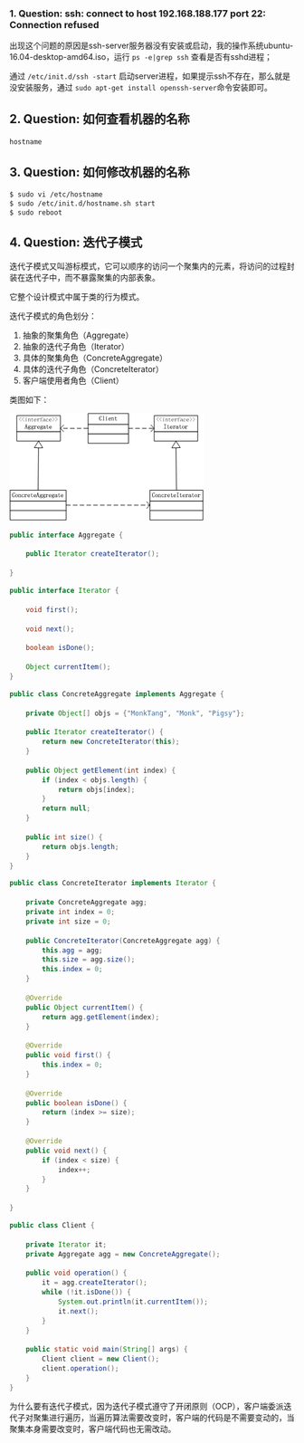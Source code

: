 
### 1. Question: ssh: connect to host 192.168.188.177 port 22: Connection refused

出现这个问题的原因是ssh-server服务器没有安装或启动，我的操作系统ubuntu-16.04-desktop-amd64.iso，运行 `ps -e|grep ssh` 查看是否有sshd进程；

通过 `/etc/init.d/ssh -start` 启动server进程，如果提示ssh不存在，那么就是没安装服务，通过 `sudo apt-get install openssh-server`命令安装即可。

## 2. Question: 如何查看机器的名称

`hostname`

## 3. Question: 如何修改机器的名称

```
$ sudo vi /etc/hostname
$ sudo /etc/init.d/hostname.sh start
$ sudo reboot
```

## 4. Question: 迭代子模式

迭代子模式又叫游标模式，它可以顺序的访问一个聚集内的元素，将访问的过程封装在迭代子中，而不暴露聚集的内部表象。

它整个设计模式中属于类的行为模式。

迭代子模式的角色划分：

1. 抽象的聚集角色（Aggregate）
2. 抽象的迭代子角色（Iterator）
3. 具体的聚集角色（ConcreteAggregate）
4. 具体的迭代子角色（ConcreteIterator）
5. 客户端使用者角色（Client）

类图如下：

![iterator](https://github.com/songzigw/app-distributed-doc/blob/master/imgs/iterator.png)

``` java
public interface Aggregate {

    public Iterator createIterator();
    
}
```

``` java
public interface Iterator {

    void first();
    
    void next();
    
    boolean isDone();
    
    Object currentItem();
}
```

``` java
public class ConcreteAggregate implements Aggregate {

    private Object[] objs = {"MonkTang", "Monk", "Pigsy"};
    
    public Iterator createIterator() {
        return new ConcreteIterator(this);
    }
    
    public Object getElement(int index) {
        if (index < objs.length) {
            return objs[index];
        }
        return null;
    }
    
    public int size() {
        return objs.length;
    }
}
```

``` java
public class ConcreteIterator implements Iterator {

    private ConcreteAggregate agg;
    private int index = 0;
    private int size = 0;
    
    public ConcreteIterator(ConcreteAggregate agg) {
        this.agg = agg;
        this.size = agg.size();
        this.index = 0;
    }
    
    @Override
    public Object currentItem() {
        return agg.getElement(index);
    }

    @Override
    public void first() {
        this.index = 0;
    }

    @Override
    public boolean isDone() {
        return (index >= size);
    }

    @Override
    public void next() {
        if (index < size) {
            index++;
        }
    }

}
```

``` java
public class Client {

    private Iterator it;
    private Aggregate agg = new ConcreteAggregate();
    
    public void operation() {
        it = agg.createIterator();
        while (!it.isDone()) {
            System.out.println(it.currentItem());
            it.next();
        }
    }
    
    public static void main(String[] args) {
        Client client = new Client();
        client.operation();
    }
}
```

为什么要有迭代子模式，因为迭代子模式遵守了开闭原则（OCP），客户端委派迭代子对聚集进行遍历，当遍历算法需要改变时，客户端的代码是不需要变动的，当聚集本身需要改变时，客户端代码也无需改动。
